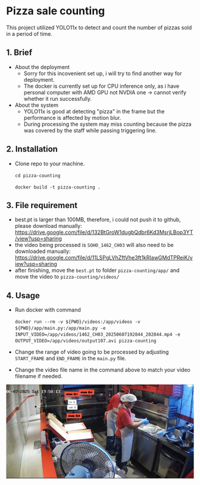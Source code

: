 
# Pizza sale counting

This project utilized YOLO11x to detect and count the number of pizzas sold in a period of time.

## 1. Brief

- About the deployment
    - Sorry for this incovenient set up, i will try to find another way for deployment.
    - The docker is currently set up for CPU inference only, as i have personal computer with AMD GPU not NVDIA one -> cannot verify whether it run successfully. 
- About the system
    - YOLO11x is good at detecting "pizza" in the frame but the performance is affected by motion blur.
    - During processing the system may miss counting because the pizza was covered by the staff while passing triggering line.


## 2. Installation
- Clone repo to your machine.
    
    ``` cd pizza-counting ```

    ```docker build -t pizza-counting . ```

## 3. File requirement

- best.pt is larger than 100MB, therefore, i could not push it to github, please download manually: https://drive.google.com/file/d/132BtGroW1dugbQdbr6Kd3MsrjLBop3YT/view?usp=sharing
- the video being processed is ```SOHO_1462_CH03``` will also need to be downloaded manually: https://drive.google.com/file/d/11LSPgLVhZftVhe3ft1kRIawGMdTPReiK/view?usp=sharing
- after finishing, move the ```best.pt``` to folder ```pizza-counting/app/``` and move the video to ```pizza-counting/videos/```

## 4. Usage
- Run docker with command

    ```docker run --rm -v ${PWD}/videos:/app/videos -v ${PWD}/app/main.py:/app/main.py -e INPUT_VIDEO=/app/videos/1462_CH03_20250607192844_202844.mp4 -e OUTPUT_VIDEO=/app/videos/output107.avi pizza-counting```

- Change the range of video going to be processed by adjusting ```START_FRAME``` and ```END_FRAME``` in the ```main.py``` file.
- Change the video file name in the command above to match your video filename if needed.

![alt text](images/image.png)
